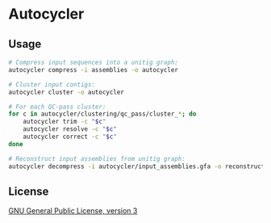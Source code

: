 # Autocycler




## Usage

```bash
# Compress input sequences into a unitig graph:
autocycler compress -i assemblies -o autocycler

# Cluster input contigs:
autocycler cluster -o autocycler

# For each QC-pass cluster:
for c in autocycler/clustering/qc_pass/cluster_*; do
    autocycler trim -c "$c"
    autocycler resolve -c "$c"
    autocycler correct -c "$c"
done

# Reconstruct input assemblies from unitig graph:
autocycler decompress -i autocycler/input_assemblies.gfa -o reconstructed
```


## License

[GNU General Public License, version 3](https://www.gnu.org/licenses/gpl-3.0.html)
